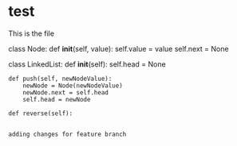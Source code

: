 # test

This is the file


class Node:
    def __init__(self, value):
        self.value = value
        self.next = None

class LinkedList:
    def __init__(self):
        self.head = None
    
    def push(self, newNodeValue):
        newNode = Node(newNodeValue)
        newNode.next = self.head
        self.head = newNode
    
    def reverse(self):


    adding changes for feature branch 
        